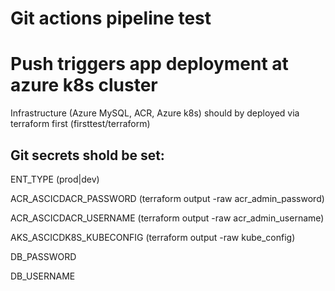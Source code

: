 # Git actions pipeline test
# Push triggers app deployment at azure k8s cluster
Infrastructure (Azure MySQL, ACR, Azure k8s) should by deployed via terraform first
(firsttest/terraform)
## Git secrets shold be set:
ENT_TYPE (prod|dev)

ACR_ASCICDACR_PASSWORD (terraform output -raw acr_admin_password)

ACR_ASCICDACR_USERNAME (terraform output -raw acr_admin_username)

AKS_ASCICDK8S_KUBECONFIG (terraform output -raw kube_config)

DB_PASSWORD

DB_USERNAME